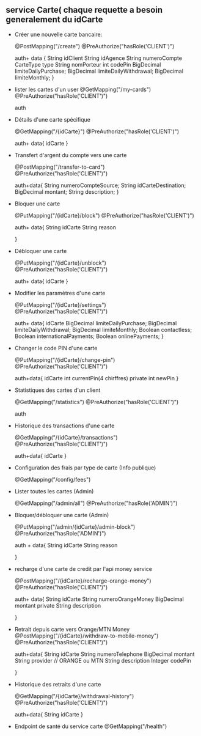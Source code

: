 ## service Carte( chaque requette a besoin generalement du idCarte

- Créer une nouvelle carte bancaire:

	@PostMapping("/create")
	@PreAuthorize("hasRole('CLIENT')")

	auth+ data {
	String idClient
	String idAgence
	String numeroCompte
	CarteType type
	String nomPorteur
	int codePin
	BigDecimal limiteDailyPurchase;
	BigDecimal limiteDailyWithdrawal;
	BigDecimal limiteMonthly;
	}



- lister les cartes d'un user
	@GetMapping("/my-cards")
	@PreAuthorize("hasRole('CLIENT')")

	auth



- Détails d'une carte spécifique

	@GetMapping("/{idCarte}")
	@PreAuthorize("hasRole('CLIENT')")

	auth+ data{
	idCarte
	}



-  Transfert d'argent du compte vers une carte 

	@PostMapping("/transfer-to-card")
	@PreAuthorize("hasRole('CLIENT')")

	auth+data{
	String numeroCompteSource;
	String idCarteDestination;
	BigDecimal montant;
	String description;
	}

- Bloquer une carte

	@PutMapping("/{idCarte}/block")
	@PreAuthorize("hasRole('CLIENT')")

	auth+ data{
	String idCarte
	String reason

	}
    
    
- Débloquer une carte 

	@PutMapping("/{idCarte}/unblock")
	@PreAuthorize("hasRole('CLIENT')")

	auth+ data{
	idCarte
	}

- Modifier les paramètres d'une carte

	@PutMapping("/{idCarte}/settings")
	@PreAuthorize("hasRole('CLIENT')")

	auth+ data{
	idCarte
	BigDecimal limiteDailyPurchase;
	BigDecimal limiteDailyWithdrawal;
	BigDecimal limiteMonthly;
	Boolean contactless;
	Boolean internationalPayments;
	Boolean onlinePayments;
	}

- Changer le code PIN d'une carte 
    
	@PutMapping("/{idCarte}/change-pin")
	@PreAuthorize("hasRole('CLIENT')")

	auth+data{
	idCarte
	int currentPin(4 chirffres)
	private int newPin
	}

    
- Statistiques des cartes d'un client

	@GetMapping("/statistics")
	@PreAuthorize("hasRole('CLIENT')")

	auth


- Historique des transactions d'une carte

	@GetMapping("/{idCarte}/transactions")
	@PreAuthorize("hasRole('CLIENT')")

	auth+data{
	idCarte
	}

-  Configuration des frais par type de carte (Info publique)

	@GetMapping("/config/fees")
	   
   
- Lister toutes les cartes (Admin)

	@GetMapping("/admin/all")
	@PreAuthorize("hasRole('ADMIN')")

- Bloquer/débloquer une carte (Admin)


	@PutMapping("/admin/{idCarte}/admin-block")
	@PreAuthorize("hasRole('ADMIN')")

	auth + data{
	String idCarte
	String reason

	}
    
    
- recharge d'une carte de credit par l'api money service 

	@PostMapping("/{idCarte}/recharge-orange-money")
	@PreAuthorize("hasRole('CLIENT')")

	auth+ data{
	String idCarte
	String numeroOrangeMoney
	BigDecimal montant
	private String description

	}
    
    
- Retrait depuis carte vers Orange/MTN Money
	@PostMapping("/{idCarte}/withdraw-to-mobile-money")
	@PreAuthorize("hasRole('CLIENT')")

	auth+data{
	String idCarte
	String numeroTelephone
	BigDecimal montant
	String provider // ORANGE ou MTN
	String description
	Integer codePin

	}
     
- Historique des retraits d'une carte
     
	@GetMapping("/{idCarte}/withdrawal-history")
	@PreAuthorize("hasRole('CLIENT')")


	auth+data{
	String idCarte
	} 
     
     
- Endpoint de santé du service carte
	@GetMapping("/health")

     
     
     
     
     
     
     
     
     
     
     
     
     
     
     
     
     
     
     
     
     
     
     
     
     
     
     
     
     
     

            
    
    
    
    
    
    
    
    
    
    
    
    
    
   
   
   
   
   
   
   
   
   
   
   
   
   
   
   
   
    
    
    
    
    
    
    
    
    
    
    
    
    
    

